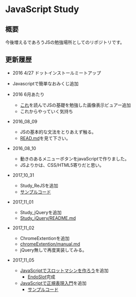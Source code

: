 
# JavaScript Study

## 概要
今後増えるであろうJSの勉強場所としてのリポジトリです。

## 更新履歴

- 2016 4/27 ドットインストールミートアップ
 - Javascriptで簡単なおみくじ追加

- 2016 6月あたり
  - [これ](https://www.amazon.co.jp/dp/4062578506/ref=pd_lpo_sbs_dp_ss_3?pf_rd_p=187205609&pf_rd_s=lpo-top-stripe&pf_rd_t=201&pf_rd_i=4274946614&pf_rd_m=AN1VRQENFRJN5&pf_rd_r=S742FGN5GJMJ5DR8FW76)を読んでJSの基礎を勉強した画像表示ビュアー追加
  - これからやっていく気持ち

- 2016_08_09
  - JSの基本的な文法をとりあえず触る。
  - [READ.md](https://github.com/Fendo181/JS_repos/tree/master/Study_origin)を見て下さい。

- 2016_08_10
  - 動きのあるメニューボタンをjavaScriptで作りました。
  - JSよりかは、CSS/HTML5寄りだと思い。

- 2017_10_31
  - Study_ReJSを追加
  - [サンプルコード](https://github.com/Fendo181/JavaScript_repos/tree/master/Study_ReJS)

- 2017_11_01
  - Study_jQueryを追加
  - [Study_jQuery/README.md](https://github.com/Fendo181/JavaScript_repos/tree/master/jQuery)

- 2017_11_02
  - ChromeExtentionを追加
  - [chromeExtention/manual.md](https://github.com/Fendo181/JavaScript_repos/blob/master/chromeExtentions/manual.md)
  - jQuery無しで再度実装してみる。

- 2017_11_05
  - [JavaScriptでスロットマシンを作ろう](https://dotinstall.com/lessons/slot_js_v4)を追加
    - [EndoSlot](https://github.com/Fendo181/JavaScript_repos/tree/master/Dot_App/slot)完成
  - [JavaScriptで正規表現入門](https://dotinstall.com/lessons/basic_regexp)を追加
    - [サンプルコード](https://github.com/Fendo181/JavaScript_repos/tree/master/Study_RegExp)